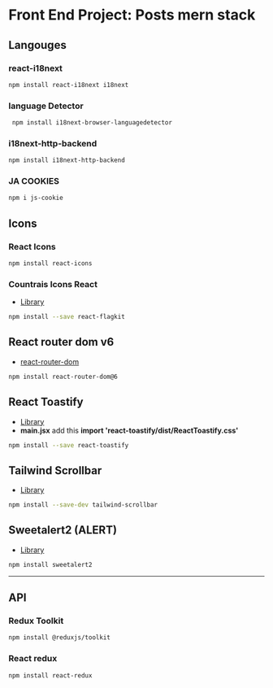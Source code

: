 # Front End Project: Posts mern stack

## Langouges

### react-i18next
```bash
npm install react-i18next i18next
```

### language Detector
```bash
 npm install i18next-browser-languagedetector
```

### i18next-http-backend
```bash
npm install i18next-http-backend
```
### JA COOKIES
```bash
npm i js-cookie
```

## Icons

### React Icons
```bash
npm install react-icons 
```

### Countrais Icons React
- [Library](https://github.com/stephenway/react-flagkit) 
```bash
npm install --save react-flagkit
```
## React router dom v6
- [react-router-dom](https://reactrouter.com/en/main)
```bash
npm install react-router-dom@6
```

## React Toastify
- [Library](https://fkhadra.github.io/react-toastify/installation)
- **main.jsx** add this **import 'react-toastify/dist/ReactToastify.css'**
```bash
npm install --save react-toastify
```

## Tailwind Scrollbar
- [Library](https://adoxography.github.io/tailwind-scrollbar/examples)
```bash
npm install --save-dev tailwind-scrollbar
```

## Sweetalert2 (ALERT)
- [Library](https://sweetalert2.github.io/#download)
```bash
npm install sweetalert2

```
___

## API
### Redux Toolkit
```bash
npm install @reduxjs/toolkit
```

### React redux
```bash
npm install react-redux
```